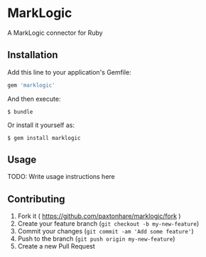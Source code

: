 # MarkLogic

A MarkLogic connector for Ruby

## Installation

Add this line to your application's Gemfile:

```ruby
gem 'marklogic'
```

And then execute:

    $ bundle

Or install it yourself as:

    $ gem install marklogic

## Usage

TODO: Write usage instructions here

## Contributing

1. Fork it ( https://github.com/paxtonhare/marklogic/fork )
2. Create your feature branch (`git checkout -b my-new-feature`)
3. Commit your changes (`git commit -am 'Add some feature'`)
4. Push to the branch (`git push origin my-new-feature`)
5. Create a new Pull Request
